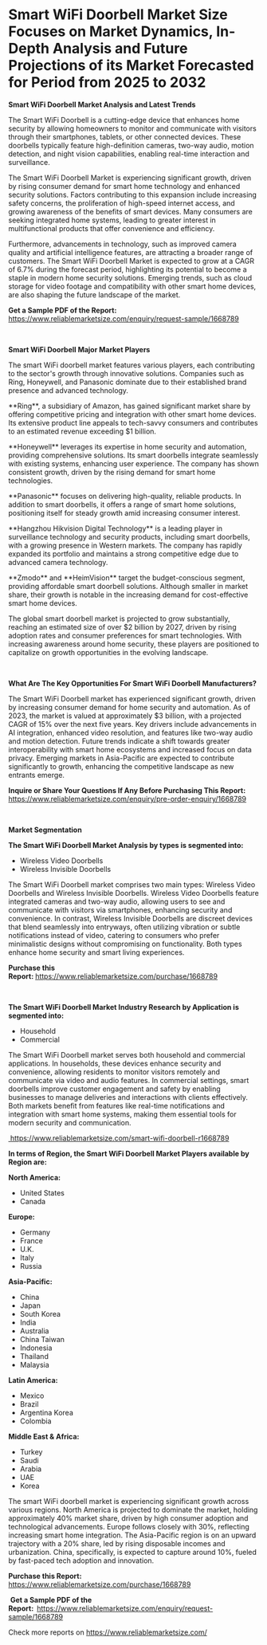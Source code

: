 <p><h1>Smart WiFi Doorbell Market Size Focuses on Market Dynamics, In-Depth Analysis and Future Projections of its Market Forecasted for Period from 2025 to 2032</h1></p><p><strong>Smart WiFi Doorbell Market Analysis and Latest Trends</strong></p>
<p><p>The Smart WiFi Doorbell is a cutting-edge device that enhances home security by allowing homeowners to monitor and communicate with visitors through their smartphones, tablets, or other connected devices. These doorbells typically feature high-definition cameras, two-way audio, motion detection, and night vision capabilities, enabling real-time interaction and surveillance. </p><p>The Smart WiFi Doorbell Market is experiencing significant growth, driven by rising consumer demand for smart home technology and enhanced security solutions. Factors contributing to this expansion include increasing safety concerns, the proliferation of high-speed internet access, and growing awareness of the benefits of smart devices. Many consumers are seeking integrated home systems, leading to greater interest in multifunctional products that offer convenience and efficiency. </p><p>Furthermore, advancements in technology, such as improved camera quality and artificial intelligence features, are attracting a broader range of customers. The Smart WiFi Doorbell Market is expected to grow at a CAGR of 6.7% during the forecast period, highlighting its potential to become a staple in modern home security solutions. Emerging trends, such as cloud storage for video footage and compatibility with other smart home devices, are also shaping the future landscape of the market.</p></p>
<p><strong>Get a Sample PDF of the Report:&nbsp;</strong> <a href="https://www.reliablemarketsize.com/enquiry/request-sample/1668789?utm_campaign=1103&utm_medium=2&utm_source=Github&utm_content=ia&utm_term=07022025&utm_id=smart-wifi-doorbell">https://www.reliablemarketsize.com/enquiry/request-sample/1668789</a></p>
<p>&nbsp;</p>
<p><strong>Smart WiFi Doorbell Major Market Players</strong></p>
<p><p>The smart WiFi doorbell market features various players, each contributing to the sector's growth through innovative solutions. Companies such as Ring, Honeywell, and Panasonic dominate due to their established brand presence and advanced technology. </p><p>**Ring**, a subsidiary of Amazon, has gained significant market share by offering competitive pricing and integration with other smart home devices. Its extensive product line appeals to tech-savvy consumers and contributes to an estimated revenue exceeding $1 billion.</p><p>**Honeywell** leverages its expertise in home security and automation, providing comprehensive solutions. Its smart doorbells integrate seamlessly with existing systems, enhancing user experience. The company has shown consistent growth, driven by the rising demand for smart home technologies.</p><p>**Panasonic** focuses on delivering high-quality, reliable products. In addition to smart doorbells, it offers a range of smart home solutions, positioning itself for steady growth amid increasing consumer interest. </p><p>**Hangzhou Hikvision Digital Technology** is a leading player in surveillance technology and security products, including smart doorbells, with a growing presence in Western markets. The company has rapidly expanded its portfolio and maintains a strong competitive edge due to advanced camera technology.</p><p>**Zmodo** and **HeimVision** target the budget-conscious segment, providing affordable smart doorbell solutions. Although smaller in market share, their growth is notable in the increasing demand for cost-effective smart home devices.</p><p>The global smart doorbell market is projected to grow substantially, reaching an estimated size of over $2 billion by 2027, driven by rising adoption rates and consumer preferences for smart technologies. With increasing awareness around home security, these players are positioned to capitalize on growth opportunities in the evolving landscape.</p></p>
<p>&nbsp;</p>
<p><strong>What Are The Key Opportunities For Smart WiFi Doorbell Manufacturers?</strong></p>
<p><p>The Smart WiFi Doorbell market has experienced significant growth, driven by increasing consumer demand for home security and automation. As of 2023, the market is valued at approximately $3 billion, with a projected CAGR of 15% over the next five years. Key drivers include advancements in AI integration, enhanced video resolution, and features like two-way audio and motion detection. Future trends indicate a shift towards greater interoperability with smart home ecosystems and increased focus on data privacy. Emerging markets in Asia-Pacific are expected to contribute significantly to growth, enhancing the competitive landscape as new entrants emerge.</p></p>
<p><strong>Inquire or Share Your Questions If Any Before Purchasing This Report:</strong> <a href="https://www.reliablemarketsize.com/enquiry/pre-order-enquiry/1668789?utm_campaign=1103&utm_medium=2&utm_source=Github&utm_content=ia&utm_term=07022025&utm_id=smart-wifi-doorbell">https://www.reliablemarketsize.com/enquiry/pre-order-enquiry/1668789</a></p>
<p>&nbsp;</p>
<p><strong>Market Segmentation</strong></p>
<p><strong>The Smart WiFi Doorbell Market Analysis by types is segmented into:</strong></p>
<p><ul><li>Wireless Video Doorbells</li><li>Wireless Invisible Doorbells</li></ul></p>
<p><p>The Smart WiFi Doorbell market comprises two main types: Wireless Video Doorbells and Wireless Invisible Doorbells. Wireless Video Doorbells feature integrated cameras and two-way audio, allowing users to see and communicate with visitors via smartphones, enhancing security and convenience. In contrast, Wireless Invisible Doorbells are discreet devices that blend seamlessly into entryways, often utilizing vibration or subtle notifications instead of video, catering to consumers who prefer minimalistic designs without compromising on functionality. Both types enhance home security and smart living experiences.</p></p>
<p><strong>Purchase this Report:&nbsp;</strong><a href="https://www.reliablemarketsize.com/purchase/1668789?utm_campaign=1103&utm_medium=2&utm_source=Github&utm_content=ia&utm_term=07022025&utm_id=smart-wifi-doorbell">https://www.reliablemarketsize.com/purchase/1668789</a></p>
<p>&nbsp;</p>
<p><strong>The Smart WiFi Doorbell Market Industry Research by Application is segmented into:</strong></p>
<p><ul><li>Household</li><li>Commercial</li></ul></p>
<p><p>The Smart WiFi Doorbell market serves both household and commercial applications. In households, these devices enhance security and convenience, allowing residents to monitor visitors remotely and communicate via video and audio features. In commercial settings, smart doorbells improve customer engagement and safety by enabling businesses to manage deliveries and interactions with clients effectively. Both markets benefit from features like real-time notifications and integration with smart home systems, making them essential tools for modern security and communication.</p></p>
<p><a href="https://www.reliablemarketsize.com/smart-wifi-doorbell-r1668789?utm_campaign=1103&utm_medium=2&utm_source=Github&utm_content=ia&utm_term=07022025&utm_id=smart-wifi-doorbell">&nbsp;https://www.reliablemarketsize.com/smart-wifi-doorbell-r1668789</a></p>
<p><strong>In terms of Region, the Smart WiFi Doorbell Market Players available by Region are:</strong></p>
<p>
    <p> <strong> North America: </strong>
        <ul>
            <li>United States</li>
            <li>Canada</li>
        </ul>
        </p> 
    <p> <strong> Europe: </strong>
        <ul>
            <li>Germany</li>
            <li>France</li>
            <li>U.K.</li>
            <li>Italy</li>
            <li>Russia</li>
        </ul>
        </p> 
    <p> <strong> Asia-Pacific: </strong>
        <ul>
            <li>China</li>
            <li>Japan</li>
            <li>South Korea</li>
            <li>India</li>
            <li>Australia</li>
            <li>China Taiwan</li>
            <li>Indonesia</li>
            <li>Thailand</li>
            <li>Malaysia</li>
        </ul>
        </p> 
    <p> <strong> Latin America: </strong>
        <ul>
            <li>Mexico</li>
            <li>Brazil</li>
            <li>Argentina Korea</li>
            <li>Colombia</li>
        </ul>
        </p> 
    <p> <strong> Middle East & Africa: </strong>
        <ul>
            <li>Turkey</li>
            <li>Saudi</li>
            <li>Arabia</li>
            <li>UAE</li>
            <li>Korea</li>
        </ul>
    </p>
    </p>
<p><p>The smart WiFi doorbell market is experiencing significant growth across various regions. North America is projected to dominate the market, holding approximately 40% market share, driven by high consumer adoption and technological advancements. Europe follows closely with 30%, reflecting increasing smart home integration. The Asia-Pacific region is on an upward trajectory with a 20% share, led by rising disposable incomes and urbanization. China, specifically, is expected to capture around 10%, fueled by fast-paced tech adoption and innovation.</p></p>
<p><strong>Purchase this Report: </strong><a href="https://www.reliablemarketsize.com/purchase/1668789?utm_campaign=1103&utm_medium=2&utm_source=Github&utm_content=ia&utm_term=07022025&utm_id=smart-wifi-doorbell">https://www.reliablemarketsize.com/purchase/1668789</a></p>
<p>&nbsp;<strong>Get a Sample PDF of the Report:&nbsp;&nbsp;</strong><a href="https://www.reliablemarketsize.com/enquiry/request-sample/1668789?utm_campaign=1103&utm_medium=2&utm_source=Github&utm_content=ia&utm_term=07022025&utm_id=smart-wifi-doorbell">https://www.reliablemarketsize.com/enquiry/request-sample/1668789</a></p>
<p><strong></strong></p>
<p>Check more reports on <a href="https://www.reliablemarketsize.com/?utm_campaign=1103&utm_medium=2&utm_source=Github&utm_content=ia&utm_term=07022025&utm_id=smart-wifi-doorbell">https://www.reliablemarketsize.com/</a></p>